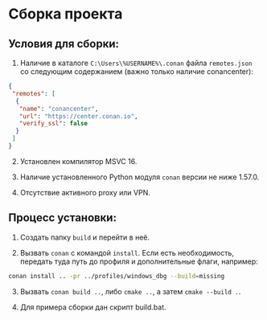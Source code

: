 # Сборка проекта

## Условия для сборки:

1. Наличие в каталоге `C:\Users\%USERNAME%\.conan` файла `remotes.json` со следующим содержанием (важно только наличие conancenter):

```json
{
 "remotes": [
  {
   "name": "conancenter",
   "url": "https://center.conan.io",
   "verify_ssl": false
  }
 ]
}
```

2. Установлен компилятор MSVC 16.

3. Наличие установленного Python модуля `conan` версии не ниже 1.57.0.

3. Отсутствие активного proxy или VPN.

## Процесс установки:

1. Создать папку `build` и перейти в неё.

2. Вызвать `conan` с командой `install`. Если есть необходимость, передать туда путь до профиля и дополнительные флаги, например:

```bash
conan install .. -pr ../profiles/windows_dbg --build=missing
```

3. Вызвать `conan build ..`, либо `cmake ..`, а затем `cmake --build .`.

4. Для примера сборки дан скрипт build.bat.
